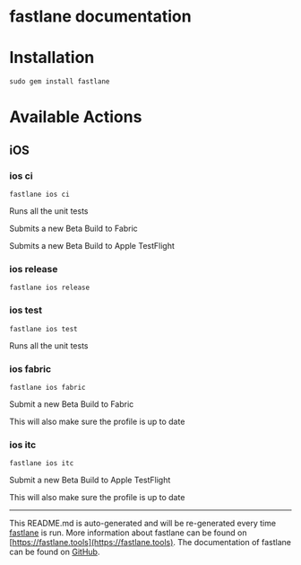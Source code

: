 fastlane documentation
================
# Installation
```
sudo gem install fastlane
```
# Available Actions
## iOS
### ios ci
```
fastlane ios ci
```
Runs all the unit tests

Submits a new Beta Build to Fabric

Submits a new Beta Build to Apple TestFlight
### ios release
```
fastlane ios release
```

### ios test
```
fastlane ios test
```
Runs all the unit tests
### ios fabric
```
fastlane ios fabric
```
Submit a new Beta Build to Fabric

This will also make sure the profile is up to date
### ios itc
```
fastlane ios itc
```
Submit a new Beta Build to Apple TestFlight

This will also make sure the profile is up to date

----

This README.md is auto-generated and will be re-generated every time [fastlane](https://fastlane.tools) is run.
More information about fastlane can be found on [https://fastlane.tools](https://fastlane.tools).
The documentation of fastlane can be found on [GitHub](https://github.com/fastlane/fastlane/tree/master/fastlane).